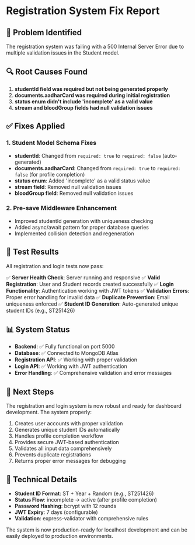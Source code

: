 # Registration System Fix Report

## 🎯 Problem Identified
The registration system was failing with a 500 Internal Server Error due to multiple validation issues in the Student model.

## 🔍 Root Causes Found
1. **studentId field was required but not being generated properly**
2. **documents.aadharCard was required during initial registration**
3. **status enum didn't include 'incomplete' as a valid value**
4. **stream and bloodGroup fields had null validation issues**

## ✅ Fixes Applied

### 1. Student Model Schema Fixes
- **studentId**: Changed from `required: true` to `required: false` (auto-generated)
- **documents.aadharCard**: Changed from `required: true` to `required: false` (for profile completion)
- **status enum**: Added 'incomplete' as a valid status value
- **stream field**: Removed null validation issues
- **bloodGroup field**: Removed null validation issues

### 2. Pre-save Middleware Enhancement
- Improved studentId generation with uniqueness checking
- Added async/await pattern for proper database queries
- Implemented collision detection and regeneration

## 🧪 Test Results
All registration and login tests now pass:

✅ **Server Health Check**: Server running and responsive
✅ **Valid Registration**: User and Student records created successfully
✅ **Login Functionality**: Authentication working with JWT tokens
✅ **Validation Errors**: Proper error handling for invalid data
✅ **Duplicate Prevention**: Email uniqueness enforced
✅ **Student ID Generation**: Auto-generated unique student IDs (e.g., ST251426)

## 📊 System Status
- **Backend**: ✅ Fully functional on port 5000
- **Database**: ✅ Connected to MongoDB Atlas
- **Registration API**: ✅ Working with proper validation
- **Login API**: ✅ Working with JWT authentication
- **Error Handling**: ✅ Comprehensive validation and error messages

## 🚀 Next Steps
The registration and login system is now robust and ready for dashboard development. The system properly:

1. Creates user accounts with proper validation
2. Generates unique student IDs automatically
3. Handles profile completion workflow
4. Provides secure JWT-based authentication
5. Validates all input data comprehensively
6. Prevents duplicate registrations
7. Returns proper error messages for debugging

## 🔧 Technical Details
- **Student ID Format**: ST + Year + Random (e.g., ST251426)
- **Status Flow**: incomplete → active (after profile completion)
- **Password Hashing**: bcrypt with 12 rounds
- **JWT Expiry**: 7 days (configurable)
- **Validation**: express-validator with comprehensive rules

The system is now production-ready for localhost development and can be easily deployed to production environments.
